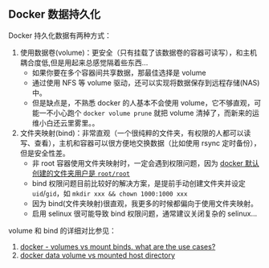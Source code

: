## Docker 数据持久化

Docker 持久化数据有两种方式：
1. 使用数据卷(volume)：更安全（只有挂载了该数据卷的容器可读写），和主机耦合度低,但是用起来总感觉隔着些东西...
      - 如果你要在多个容器间共享数据，那最佳选择是 volume
      - 通过使用 NFS 等 volume 驱动，还可以实现将数据保存到远程存储(NAS)中。
      - 但是缺点是，不熟悉 docker 的人基本不会使用 volume，它不够直观，可能一不小心跑个 `docker volume prune` 就把 volume 清掉了，而新来的运维小白还云里雾里。。
1. 文件夹映射(bind)：非常直观（一个很纯粹的文件夹，有权限的人都可以读写、查看），主机和容器可以很方便地交换数据（比如使用 rsync 定时备份），但是安全性差。
      - 非 root 容器使用文件夹映射时，一定会遇到权限问题，因为 [docker 默认创建的文件夹用户是 `root/root`](https://github.com/moby/moby/issues/2259)
      - bind 权限问题目前比较好的解决方案，是提前手动创建文件夹并设定 `uid`/`gid`，如 `mkdir xxx && chown 1000:1000 xxx`
      - 因为 bind(文件夹映射)很直观，我更多的时候都偏向于使用文件夹映射。
      - 启用 selinux 很可能导致 bind 权限问题，通常建议关闭复杂的 selinux...


volume 和 bind 的详细对比参见： 

1. [docker - volumes vs mount binds. what are the use cases?](https://serverfault.com/questions/996785/docker-volumes-vs-mount-binds-what-are-the-use-cases)
2. [docker data volume vs mounted host directory](https://stackoverflow.com/questions/34357252/docker-data-volume-vs-mounted-host-directory)
